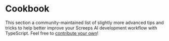 # Cookbook

This section a community-maintained list of slightly more advanced tips and tricks to help better improve your Screeps AI development workflow with TypeScript. Feel free to [contribute your own](https://github.com/screepers/screeps-typescript-starter/tree/v3.0/docs)!
